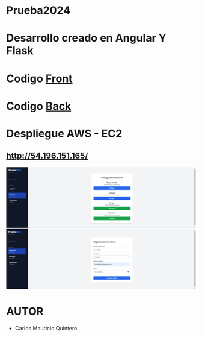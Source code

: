 # Prueba2024

# Desarrollo creado en Angular Y Flask

# Codigo [Front](./Front) 

# Codigo [Back](./Back)

# Despliegue AWS - EC2

##  http://54.196.151.165/

![Imagen Del Proyecto](./FogcxyBase.jpg)
![Imagen Del Proyecto](./FogcxyBase2.jpg)

# AUTOR
- Carlos Mauricio Quintero
